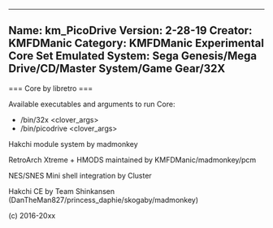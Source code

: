 -----------------------
Name: km_PicoDrive
Version: 2-28-19
Creator: KMFDManic
Category: KMFDManic Experimental Core Set
Emulated System: Sega Genesis/Mega Drive/CD/Master System/Game Gear/32X
-----------------------
=== Core by libretro ===

Available executables and arguments to run Core:
- /bin/32x <rom> <clover_args>
- /bin/picodrive <rom> <clover_args>

Hakchi module system by madmonkey

RetroArch Xtreme + HMODS maintained by KMFDManic/madmonkey/pcm

NES/SNES Mini shell integration by Cluster

Hakchi CE by Team Shinkansen (DanTheMan827/princess_daphie/skogaby/madmonkey)

(c) 2016-20xx
